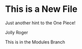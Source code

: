 # This is a New File

Just another hint to the One Piece!

Jolly Roger

This is in the Modules Branch